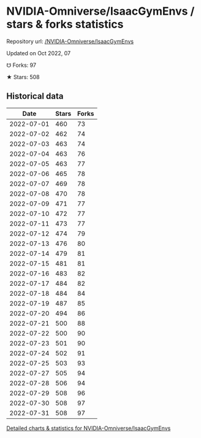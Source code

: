# NVIDIA-Omniverse/IsaacGymEnvs / stars & forks statistics

Repository url: [/NVIDIA-Omniverse/IsaacGymEnvs](https://github.com/NVIDIA-Omniverse/IsaacGymEnvs)

Updated on Oct 2022, 07

☋ Forks: 97

★ Stars: 508

## Historical data
| Date | Stars | Forks |
|------|-------|-------|
| 2022-07-01 | 460 | 73 | 
| 2022-07-02 | 462 | 74 | 
| 2022-07-03 | 463 | 74 | 
| 2022-07-04 | 463 | 76 | 
| 2022-07-05 | 463 | 77 | 
| 2022-07-06 | 465 | 78 | 
| 2022-07-07 | 469 | 78 | 
| 2022-07-08 | 470 | 78 | 
| 2022-07-09 | 471 | 77 | 
| 2022-07-10 | 472 | 77 | 
| 2022-07-11 | 473 | 77 | 
| 2022-07-12 | 474 | 79 | 
| 2022-07-13 | 476 | 80 | 
| 2022-07-14 | 479 | 81 | 
| 2022-07-15 | 481 | 81 | 
| 2022-07-16 | 483 | 82 | 
| 2022-07-17 | 484 | 82 | 
| 2022-07-18 | 484 | 84 | 
| 2022-07-19 | 487 | 85 | 
| 2022-07-20 | 494 | 86 | 
| 2022-07-21 | 500 | 88 | 
| 2022-07-22 | 500 | 90 | 
| 2022-07-23 | 501 | 90 | 
| 2022-07-24 | 502 | 91 | 
| 2022-07-25 | 503 | 93 | 
| 2022-07-27 | 505 | 94 | 
| 2022-07-28 | 506 | 94 | 
| 2022-07-29 | 508 | 96 | 
| 2022-07-30 | 508 | 97 | 
| 2022-07-31 | 508 | 97 | 


[Detailed charts & statistics for NVIDIA-Omniverse/IsaacGymEnvs](https://reviewgithub.com/rep/NVIDIA-Omniverse/IsaacGymEnvs)

